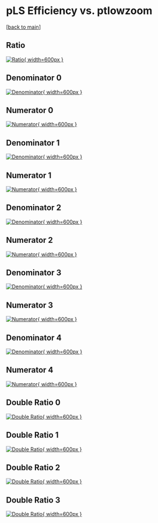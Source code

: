 # pLS Efficiency vs. ptlowzoom

[[back to main](./)]



## Ratio

[![Ratio](../mtv/var/pLS_vtr_11_0_eff_ptlowzoom.png){ width=600px }](../mtv/var/pLS_vtr_11_0_eff_ptlowzoom.pdf)

## Denominator 0

[![Denominator](../mtv/den/pLS_vtr_11_0_eff_ptlowzoom_den0.png){ width=600px }](../mtv/den/pLS_vtr_11_0_eff_ptlowzoom_den0.pdf)

## Numerator 0

[![Numerator](../mtv/num/pLS_vtr_11_0_eff_ptlowzoom_num0.png){ width=600px }](../mtv/num/pLS_vtr_11_0_eff_ptlowzoom_num0.pdf)

## Denominator 1

[![Denominator](../mtv/den/pLS_vtr_11_0_eff_ptlowzoom_den1.png){ width=600px }](../mtv/den/pLS_vtr_11_0_eff_ptlowzoom_den1.pdf)

## Numerator 1

[![Numerator](../mtv/num/pLS_vtr_11_0_eff_ptlowzoom_num1.png){ width=600px }](../mtv/num/pLS_vtr_11_0_eff_ptlowzoom_num1.pdf)

## Denominator 2

[![Denominator](../mtv/den/pLS_vtr_11_0_eff_ptlowzoom_den2.png){ width=600px }](../mtv/den/pLS_vtr_11_0_eff_ptlowzoom_den2.pdf)

## Numerator 2

[![Numerator](../mtv/num/pLS_vtr_11_0_eff_ptlowzoom_num2.png){ width=600px }](../mtv/num/pLS_vtr_11_0_eff_ptlowzoom_num2.pdf)

## Denominator 3

[![Denominator](../mtv/den/pLS_vtr_11_0_eff_ptlowzoom_den3.png){ width=600px }](../mtv/den/pLS_vtr_11_0_eff_ptlowzoom_den3.pdf)

## Numerator 3

[![Numerator](../mtv/num/pLS_vtr_11_0_eff_ptlowzoom_num3.png){ width=600px }](../mtv/num/pLS_vtr_11_0_eff_ptlowzoom_num3.pdf)

## Denominator 4

[![Denominator](../mtv/den/pLS_vtr_11_0_eff_ptlowzoom_den4.png){ width=600px }](../mtv/den/pLS_vtr_11_0_eff_ptlowzoom_den4.pdf)

## Numerator 4

[![Numerator](../mtv/num/pLS_vtr_11_0_eff_ptlowzoom_num4.png){ width=600px }](../mtv/num/pLS_vtr_11_0_eff_ptlowzoom_num4.pdf)

## Double Ratio 0

[![Double Ratio](../mtv/ratio/pLS_vtr_11_0_eff_ptlowzoom_ratio0.png){ width=600px }](../mtv/ratio/pLS_vtr_11_0_eff_ptlowzoom_ratio0.pdf)

## Double Ratio 1

[![Double Ratio](../mtv/ratio/pLS_vtr_11_0_eff_ptlowzoom_ratio1.png){ width=600px }](../mtv/ratio/pLS_vtr_11_0_eff_ptlowzoom_ratio1.pdf)

## Double Ratio 2

[![Double Ratio](../mtv/ratio/pLS_vtr_11_0_eff_ptlowzoom_ratio2.png){ width=600px }](../mtv/ratio/pLS_vtr_11_0_eff_ptlowzoom_ratio2.pdf)

## Double Ratio 3

[![Double Ratio](../mtv/ratio/pLS_vtr_11_0_eff_ptlowzoom_ratio3.png){ width=600px }](../mtv/ratio/pLS_vtr_11_0_eff_ptlowzoom_ratio3.pdf)

